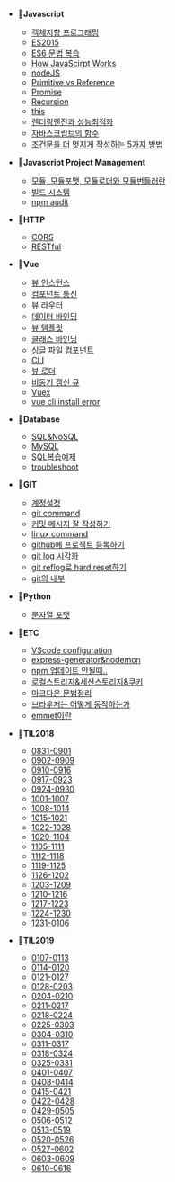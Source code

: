 - 📂**Javascript**
  
  - [객체지향 프로그래밍](/javascript/객체지향프로그래밍.md "자바스크립트 객체지향프로그래밍")
  - [ES2015](/javascript/ES2015.md "ES2015")
  - [ES6 문법 복습](/ES6/ES6-문법.md "ES6복습")
  - [How JavaScirpt Works](/javascript/HowJavaScirptWorks.md)
  - [nodeJS](/javascript/nodeJS.md "nodejs란")
  - [Primitive vs Reference](/javascript/Primitive-vs-Reference.md)
  - [Promise](/javascript/Promise.md "promise란")
  - [Recursion](/javascript/Recursion.md "recursion이란")
  - [this](/javascript/this를판별하는5가지방법.md "javascript this")
  - [렌더링엔진과 성능최적화](/javascript/렌더링엔진과성능최적화.md "자바스크립트는 어떻게 동작하는가")
  - [자바스크립트의 함수](/javascript/자바스크립트의함수.md "자바스크립트 함수")
  - [조건문을 더 멋지게 작성하는 5가지 방법](/javascript/WriteBetterConditionals.md "자바스크립트 조건문")
  
  
  
- 📂**Javascript Project Management**
  - [모듈, 모듈포맷, 모듈로더와 모듈번들러란](/javascript_project_management/모듈,모듈포맷,모듈로더와모듈번들러란.md "모듈번들러")
  - [빌드 시스템](/javascript_project_management/build_system.md "빌드시스템이란")
  - [npm audit](/javascript_project_management/npm-audit.md "npm audit")
  
  
  
- 📂**HTTP**

  - [CORS](/javascript/CORS.md "cors란")
  - [RESTful](/javascript/RESTful.md "restful이란")

  

- 📂**Vue**
  
  - [뷰 인스턴스](/vue/뷰인스턴스.md "뷰인스턴스")
  - [컴포넌트 통신](/vue/컴포넌트통신.md "뷰 컴포넌트")
  - [뷰 라우터](/vue/뷰라우터.md "뷰 라우터")
  - [데이터 바인딩](/vue/데이터바인딩.md "데이터 바인딩")
  - [뷰 템플릿](/vue/뷰-템플릿.md "뷰 템플릿")
  - [클래스 바인딩](/vue/클래스바인딩.md "뷰 클래스바인딩")
  - [싱글 파일 컴포넌트](/vue/싱글파일컴포넌트.md "뷰 싱글파일 컴포넌트")
  - [CLI](/vue/CLI.md "뷰 cli")
  - [뷰 로더](/vue/뷰로더.md "뷰 로더")
  - [비동기 갱신 큐](/vue/비동기갱신큐.md)
  - [Vuex](/vue/vuex.md "vuex란")
  - [vue cli install error](/ETC/vue-cli-install-error.md)
  
  
  
- 📂**Database**
  
  - [SQL&NoSQL](/javascript/SQL&NoSQL.md "sql&nosql")
  - [MySQL](/database/MySQL.md "mysql이란")
  - [SQL복습예제](/database/SQL복습예제.md)
  - [troubleshoot](/database/troubleshooting.md)
  
  
  
- 📂**GIT**
  - [계정설정](/git/계정설정.md "git 계정설정")
  - [git command](/git/git_command.md "git command 정리")
  - [커밋 메시지 잘 작성하기](/git/GIT-COMMIT-메시지-잘-작성하기.md "커밋메시지 잘 작성하기")
  - [linux command](/git/linux_command.md "linux command")
  - [github에 프로젝트 등록하기](/git/git-init과git-remote-add.md)
  - [git log 시각화](/git/git_log_시각화.md "git log 시각화")
  - [git reflog로 hard reset하기](git/git_reflog.md "git reflog")
  - [git의 내부](/git/git의내부.md "git의 내부")
  
  
  
- 📂**Python**

  - [문자열 포맷](/python/문자열포맷.md "파이썬 문자열 포맷")

  

- 📂**ETC**
  - [VScode configuration](/ETC/configuration.md)
  - [express-generator&nodemon](/ETC/express-generator&nodemon.md "nodemon적용")
  - [npm 업데이트 안될때..](/ETC/npm이-업데이트-안될때.md "npm업데이트")
  - [로컬스토리지&세션스토리지&쿠키](/ETC/로컬스토리지&세션스토리지&쿠키.md "로컬스토리지 세션스토리지 쿠키")
  - [마크다운 문법정리](/etc/markdown.md "마크다운 문법정리")
  - [브라우저는 어떻게 동작하는가](/etc/브라우저는어떻게동작하는가.md "브라우저는 어떻게 동작하는가")
  - [emmet이란](/etc/emmet이란.md "emmet이란")
  
  
  
- 📝**TIL2018**

  - [0831-0901](/til18/0831-0901.md)
  - [0902-0909](/til18/0902-0909.md)
  - [0910-0916](/til18/0910-0916.md)
  - [0917-0923](/til18/0917-0923.md)
  - [0924-0930](/til18/0924-0930.md)
  - [1001-1007](/til18/1001-1007.md)
  - [1008-1014](/til18/1008-1014.md)
  - [1015-1021](/til18/1015-1021.md)
  - [1022-1028](/til18/1022-1028.md)
  - [1029-1104](/til18/1029-1104.md)
  - [1105-1111](/til18/1105-1111.md)
  - [1112-1118](/til18/1112-1118.md)
  - [1119-1125](/til18/1119-1125.md)
  - [1126-1202](/til18/1126-1202.md)
  - [1203-1209](/til18/1203-1209.md)
  - [1210-1216](/til18/1210-1216.md)
  - [1217-1223](/til18/1217-1223.md)
  - [1224-1230](/til18/1224-1230.md)
  - [1231-0106](/til18/1231-0106.md)

  

- 📝**TIL2019**

  - [0107-0113](/til19/0107-0113.md)
  - [0114-0120](/til19/0114-0120.md)
  - [0121-0127](/til19/0121-0127.md)
  - [0128-0203](/til19/0128-0203.md)
  - [0204-0210](/til19/0204-0210.md)
  - [0211-0217](/til19/0211-0217.md)
  - [0218-0224](/til19/0218-0224.md)
  - [0225-0303](/til19/0225-0303.md)
  - [0304-0310](/til19/0304-0310.md)
  - [0311-0317](/til19/0311-0317.md)
  - [0318-0324](/til19/0318-0324.md)
  - [0325-0331](/til19/0325-0331.md)
  - [0401-0407](/til19/0401-0407.md)
  - [0408-0414](/til19/0408-0414.md)
  - [0415-0421](/til19/0415-0421.md)
  - [0422-0428](/til19/0422-0428.md)
  - [0429-0505](/til19/0429-0505.md)
  - [0506-0512](/til19/0506-0512.md)
  - [0513-0519](/til19/0513-0519.md)
  - [0520-0526](/til19/0520-0526.md)
  - [0527-0602](/til19/0527-0602.md)
  - [0603-0609](/til19/0603-0609.md)
  - [0610-0616](/til19/0610-0616.md)

